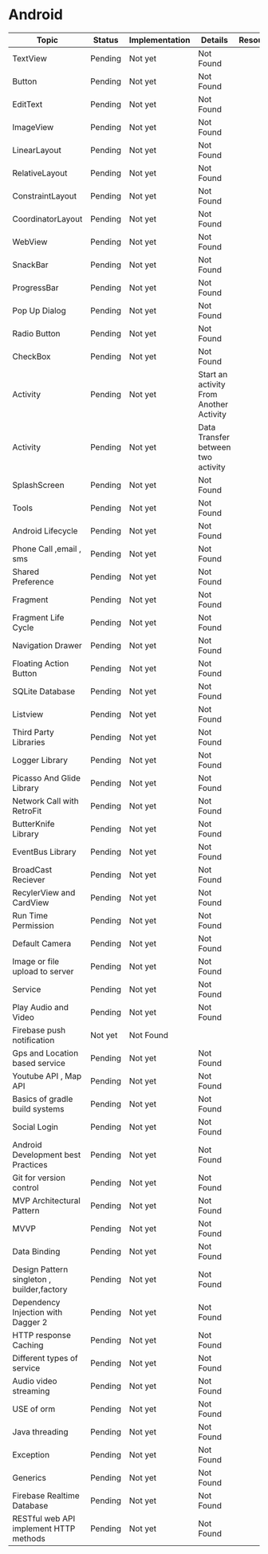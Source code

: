 # Android 
Topic | Status | Implementation | Details | Resources
----|----|----|----|---|
TextView | Pending | Not yet | Not Found|
Button | Pending | Not yet | Not Found|
EditText | Pending | Not yet | Not Found|
ImageView | Pending | Not yet | Not Found|
LinearLayout | Pending | Not yet | Not Found|
RelativeLayout | Pending | Not yet | Not Found|
ConstraintLayout | Pending | Not yet | Not Found|
CoordinatorLayout | Pending | Not yet | Not Found|
WebView | Pending | Not yet | Not Found|
SnackBar | Pending | Not yet | Not Found|
ProgressBar | Pending | Not yet | Not Found|
Pop Up Dialog | Pending | Not yet | Not Found|
Radio Button | Pending | Not yet | Not Found|
CheckBox | Pending | Not yet | Not Found|
Activity | Pending | Not yet | Start an activity From Another Activity|
Activity | Pending | Not yet | Data Transfer between two activity|
SplashScreen| Pending | Not yet | Not Found|
Tools | Pending | Not yet | Not Found|
Android Lifecycle | Pending | Not yet | Not Found|
Phone Call ,email , sms | Pending | Not yet | Not Found|
Shared Preference | Pending | Not yet | Not Found|
Fragment | Pending | Not yet | Not Found|
Fragment Life Cycle | Pending | Not yet | Not Found|
Navigation Drawer | Pending | Not yet | Not Found|
Floating Action Button | Pending | Not yet | Not Found|
SQLite Database | Pending | Not yet | Not Found|
Listview | Pending | Not yet | Not Found|
Third Party Libraries | Pending | Not yet | Not Found|
Logger Library | Pending | Not yet | Not Found|
Picasso And Glide Library | Pending | Not yet | Not Found|
Network Call with RetroFit | Pending | Not yet | Not Found|
ButterKnife Library | Pending | Not yet | Not Found|
EventBus Library | Pending | Not yet | Not Found|
BroadCast Reciever | Pending | Not yet | Not Found|
RecylerView and CardView | Pending | Not yet | Not Found|
Run Time Permission | Pending | Not yet | Not Found|
Default Camera | Pending | Not yet | Not Found|
Image or file upload to server | Pending | Not yet | Not Found|
Service | Pending | Not yet | Not Found|
Play Audio and Video | Pending | Not yet | Not Found|
Firebase push notification | Not yet | Not Found|
Gps and Location based service | Pending | Not yet | Not Found|
Youtube API , Map API | Pending | Not yet | Not Found|
Basics of gradle build systems | Pending | Not yet | Not Found|
Social Login | Pending | Not yet | Not Found|
Android Development best Practices | Pending | Not yet | Not Found|
Git for version control| Pending | Not yet | Not Found|
MVP Architectural Pattern | Pending | Not yet | Not Found|
MVVP | Pending | Not yet | Not Found|
Data Binding | Pending | Not yet | Not Found|
Design Pattern singleton , builder,factory | Pending | Not yet | Not Found|
Dependency Injection with Dagger 2 | Pending | Not yet | Not Found|
HTTP response Caching | Pending | Not yet | Not Found|
Different types of service | Pending | Not yet | Not Found|
Audio video streaming | Pending | Not yet | Not Found|
USE of orm | Pending | Not yet | Not Found|
Java threading | Pending | Not yet | Not Found|
Exception | Pending | Not yet | Not Found|
Generics | Pending | Not yet | Not Found|
Firebase Realtime Database | Pending | Not yet | Not Found|
RESTful web API  implement HTTP methods| Pending | Not yet | Not Found|
